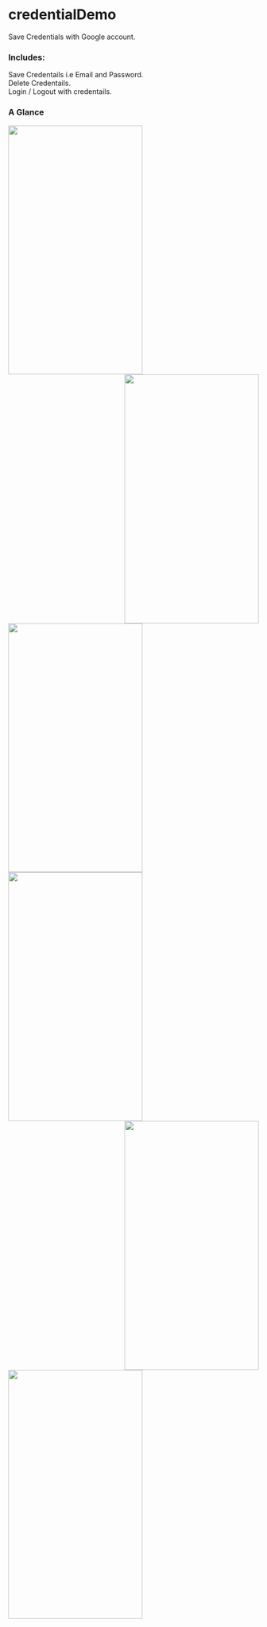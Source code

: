 # credentialDemo
Save Credentials with Google account.
<br>

### Includes:
Save Credentails i.e Email and Password.<br>
Delete Credentails.<br>
Login / Logout with credentails.<br>





### A Glance
<img align="left" src="https://user-images.githubusercontent.com/25722093/75437097-b1f9a980-597b-11ea-915e-81217a756def.png" width=270 height=500>

<img align="right" src="https://user-images.githubusercontent.com/25722093/75437148-c50c7980-597b-11ea-9add-3006db60440d.png" width=270 height=500>

<img align="middle" src="https://user-images.githubusercontent.com/25722093/75437006-8e366380-597b-11ea-8d13-ef0cb81ea1a4.png" width=270 height=500>

<img align="left" src="https://user-images.githubusercontent.com/25722093/75437172-ce95e180-597b-11ea-962e-b076f9fe6e70.png" width=270 height=500>

<img align="right" src="https://user-images.githubusercontent.com/25722093/75437710-ad81c080-597c-11ea-818a-a4c7a7b01674.png" width=270 height=500>

<img align="middle" src="https://user-images.githubusercontent.com/25722093/75437232-eb321980-597b-11ea-87f2-eea9a266199d.png" width=270 height=500>
